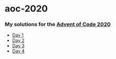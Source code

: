 # aoc-2020
### My solutions for the [Advent of Code 2020](https://adventofcode.com/2020/)

- [Day 1](https://github.com/dylanbuchi/aoc-2020/blob/main/day1/day1.py)
- [Day 2](https://github.com/dylanbuchi/aoc-2020/blob/main/day2/day2.py)
- [Day 3](https://github.com/dylanbuchi/aoc-2020/blob/main/day3/day3.py)
- [Day 4](https://github.com/dylanbuchi/aoc-2020/blob/main/day4/day4.py)
